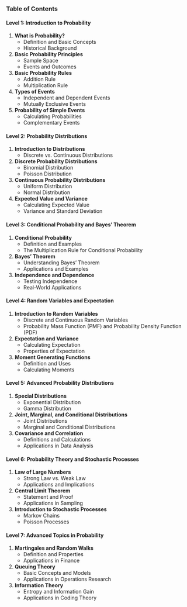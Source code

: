 ### Table of Contents

#### **Level 1: Introduction to Probability**
1. **What is Probability?**
   - Definition and Basic Concepts
   - Historical Background
2. **Basic Probability Principles**
   - Sample Space
   - Events and Outcomes
3. **Basic Probability Rules**
   - Addition Rule
   - Multiplication Rule
4. **Types of Events**
   - Independent and Dependent Events
   - Mutually Exclusive Events
5. **Probability of Simple Events**
   - Calculating Probabilities
   - Complementary Events

#### **Level 2: Probability Distributions**
1. **Introduction to Distributions**
   - Discrete vs. Continuous Distributions
2. **Discrete Probability Distributions**
   - Binomial Distribution
   - Poisson Distribution
3. **Continuous Probability Distributions**
   - Uniform Distribution
   - Normal Distribution
4. **Expected Value and Variance**
   - Calculating Expected Value
   - Variance and Standard Deviation

#### **Level 3: Conditional Probability and Bayes’ Theorem**
1. **Conditional Probability**
   - Definition and Examples
   - The Multiplication Rule for Conditional Probability
2. **Bayes’ Theorem**
   - Understanding Bayes’ Theorem
   - Applications and Examples
3. **Independence and Dependence**
   - Testing Independence
   - Real-World Applications

#### **Level 4: Random Variables and Expectation**
1. **Introduction to Random Variables**
   - Discrete and Continuous Random Variables
   - Probability Mass Function (PMF) and Probability Density Function (PDF)
2. **Expectation and Variance**
   - Calculating Expectation
   - Properties of Expectation
3. **Moment Generating Functions**
   - Definition and Uses
   - Calculating Moments

#### **Level 5: Advanced Probability Distributions**
1. **Special Distributions**
   - Exponential Distribution
   - Gamma Distribution
2. **Joint, Marginal, and Conditional Distributions**
   - Joint Distributions
   - Marginal and Conditional Distributions
3. **Covariance and Correlation**
   - Definitions and Calculations
   - Applications in Data Analysis

#### **Level 6: Probability Theory and Stochastic Processes**
1. **Law of Large Numbers**
   - Strong Law vs. Weak Law
   - Applications and Implications
2. **Central Limit Theorem**
   - Statement and Proof
   - Applications in Sampling
3. **Introduction to Stochastic Processes**
   - Markov Chains
   - Poisson Processes

#### **Level 7: Advanced Topics in Probability**
1. **Martingales and Random Walks**
   - Definition and Properties
   - Applications in Finance
2. **Queuing Theory**
   - Basic Concepts and Models
   - Applications in Operations Research
3. **Information Theory**
   - Entropy and Information Gain
   - Applications in Coding Theory
